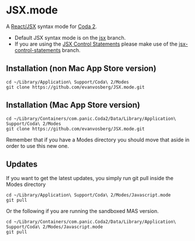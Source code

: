 # JSX.mode

A [React/JSX](https://facebook.github.io/react/) syntax mode for [Coda 2](https://panic.com/coda/).

* Default JSX syntax mode is on the [jsx](https://github.com/evanvosberg/JSX.mode/tree/jsx) branch.
* If you are using the [JSX Control Statements](https://github.com/AlexGilleran/jsx-control-statements) please make use of the [jsx-control-statements](https://github.com/evanvosberg/JSX.mode/tree/jsx-control-statements) branch.

## Installation (non Mac App Store version)

    cd ~/Library/Application\ Support/Coda\ 2/Modes
    git clone https://github.com/evanvosberg/JSX.mode.git
    
## Installation (Mac App Store version)

    cd ~/Library/Containers/com.panic.Coda2/Data/Library/Application\ Support/Coda\ 2/Modes
    git clone https://github.com/evanvosberg/JSX.mode.git
    
Remember that if you have a Modes directory you should move that aside in order to use
this new one.

## Updates

If you want to get the latest updates, you simply run git pull inside the Modes directory

    cd ~/Library/Application\ Support/Coda\ 2/Modes/Javascript.mode
    git pull
    
Or the following if you are running the sandboxed MAS version.

    cd ~/Library/Containers/com.panic.Coda2/Data/Library/Application\ Support/Coda\ 2/Modes/Javascript.mode
    git pull

